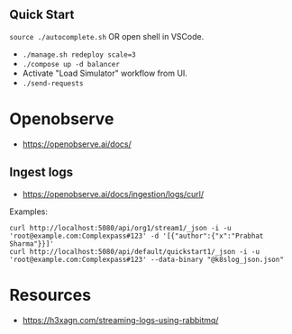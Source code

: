 ## Quick Start

`source ./autocomplete.sh` OR open shell in VSCode.

- `./manage.sh redeploy scale=3`
- `./compose up -d balancer`
- Activate "Load Simulator" workflow from UI.
- `./send-requests`

# Openobserve

- https://openobserve.ai/docs/

## Ingest logs

- https://openobserve.ai/docs/ingestion/logs/curl/

Examples:

    curl http://localhost:5080/api/org1/stream1/_json -i -u 'root@example.com:Complexpass#123' -d '[{"author":{"x":"Prabhat Sharma"}}]'
    curl http://localhost:5080/api/default/quickstart1/_json -i -u 'root@example.com:Complexpass#123' --data-binary "@k8slog_json.json"

# Resources

- https://h3xagn.com/streaming-logs-using-rabbitmq/

